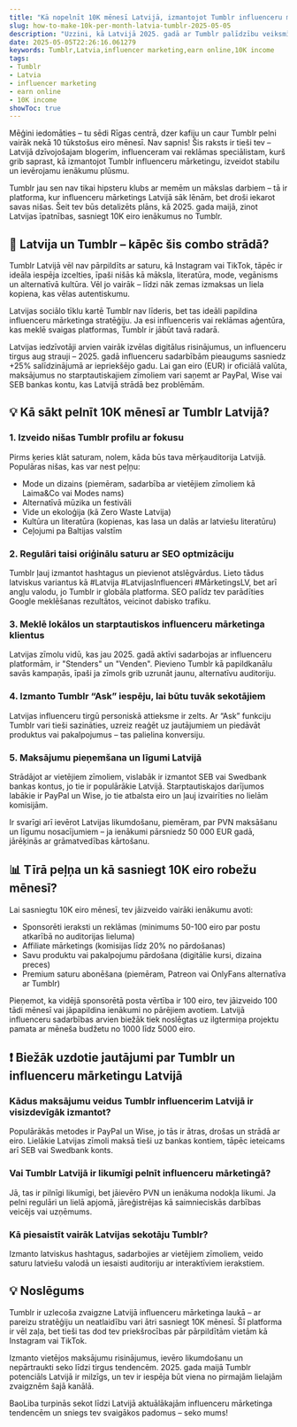```yaml
---
title: "Kā nopelnīt 10K mēnesī Latvijā, izmantojot Tumblr influenceru mārketingu"
slug: how-to-make-10k-per-month-latvia-tumblr-2025-05-05
description: "Uzzini, kā Latvijā 2025. gadā ar Tumblr palīdzību veiksmīgi pelnīt 10K eiro mēnesī influenceru mārketinga jomā. Praktiski padomi, vietējās maksājumu metodes un reāli piemēri no Latvijas tirgus."
date: 2025-05-05T22:26:16.061279
keywords: Tumblr,Latvia,influencer marketing,earn online,10K income
tags:
- Tumblr
- Latvia
- influencer marketing
- earn online
- 10K income
showToc: true
---
```


Mēģini iedomāties – tu sēdi Rīgas centrā, dzer kafiju un caur Tumblr pelni vairāk nekā 10 tūkstošus eiro mēnesī. Nav sapnis! Šis raksts ir tieši tev – Latvijā dzīvojošajam blogerim, influenceram vai reklāmas speciālistam, kurš grib saprast, kā izmantojot Tumblr influenceru mārketingu, izveidot stabilu un ievērojamu ienākumu plūsmu.

Tumblr jau sen nav tikai hipsteru klubs ar memēm un mākslas darbiem – tā ir platforma, kur influenceru mārketings Latvijā sāk lēnām, bet droši iekarot savas nišas. Šeit tev būs detalizēts plāns, kā 2025. gada maijā, zinot Latvijas īpatnības, sasniegt 10K eiro ienākumus no Tumblr.

  
## 📢 Latvija un Tumblr – kāpēc šis combo strādā?

Tumblr Latvijā vēl nav pārpildīts ar saturu, kā Instagram vai TikTok, tāpēc ir ideāla iespēja izcelties, īpaši nišās kā māksla, literatūra, mode, vegānisms un alternatīvā kultūra. Vēl jo vairāk – līdzi nāk zemas izmaksas un liela kopiena, kas vēlas autentiskumu.

Latvijas sociālo tīklu kartē Tumblr nav līderis, bet tas ideāli papildina influenceru mārketinga stratēģiju. Ja esi influenceris vai reklāmas aģentūra, kas meklē svaigas platformas, Tumblr ir jābūt tavā radarā.

Latvijas iedzīvotāji arvien vairāk izvēlas digitālus risinājumus, un influenceru tirgus aug strauji – 2025. gadā influenceru sadarbībām pieaugums sasniedz +25% salīdzinājumā ar iepriekšējo gadu. Lai gan eiro (EUR) ir oficiālā valūta, maksājumus no starptautiskajiem zīmoliem vari saņemt ar PayPal, Wise vai SEB bankas kontu, kas Latvijā strādā bez problēmām.

  
## 💡 Kā sākt pelnīt 10K mēnesī ar Tumblr Latvijā?

### 1. Izveido nišas Tumblr profilu ar fokusu

Pirms ķeries klāt saturam, nolem, kāda būs tava mērķauditorija Latvijā. Populāras nišas, kas var nest peļņu:

- Mode un dizains (piemēram, sadarbība ar vietējiem zīmoliem kā Laima&Co vai Modes nams)
- Alternatīvā mūzika un festivāli
- Vide un ekoloģija (kā Zero Waste Latvija)
- Kultūra un literatūra (kopienas, kas lasa un dalās ar latviešu literatūru)
- Ceļojumi pa Baltijas valstīm

### 2. Regulāri taisi oriģinālu saturu ar SEO optmizāciju

Tumblr ļauj izmantot hashtagus un pievienot atslēgvārdus. Lieto tādus latviskus variantus kā #Latvija #LatvijasInfluenceri #MārketingsLV, bet arī angļu valodu, jo Tumblr ir globāla platforma. SEO palīdz tev parādīties Google meklēšanas rezultātos, veicinot dabisko trafiku.

### 3. Meklē lokālos un starptautiskos influenceru mārketinga klientus

Latvijas zīmolu vidū, kas jau 2025. gadā aktīvi sadarbojas ar influenceru platformām, ir "Stenders" un "Venden". Pievieno Tumblr kā papildkanālu savās kampaņās, īpaši ja zīmols grib uzrunāt jaunu, alternatīvu auditoriju.

### 4. Izmanto Tumblr “Ask” iespēju, lai būtu tuvāk sekotājiem

Latvijas influenceru tirgū personiskā attieksme ir zelts. Ar “Ask” funkciju Tumblr vari tieši sazināties, uzreiz reaģēt uz jautājumiem un piedāvāt produktus vai pakalpojumus – tas palielina konversiju.

### 5. Maksājumu pieņemšana un līgumi Latvijā

Strādājot ar vietējiem zīmoliem, vislabāk ir izmantot SEB vai Swedbank bankas kontus, jo tie ir populārākie Latvijā. Starptautiskajos darījumos labākie ir PayPal un Wise, jo tie atbalsta eiro un ļauj izvairīties no lielām komisijām.

Ir svarīgi arī ievērot Latvijas likumdošanu, piemēram, par PVN maksāšanu un līgumu nosacījumiem – ja ienākumi pārsniedz 50 000 EUR gadā, jārēķinās ar grāmatvedības kārtošanu.

  
## 📊 Tīrā peļņa un kā sasniegt 10K eiro robežu mēnesī?

Lai sasniegtu 10K eiro mēnesī, tev jāizveido vairāki ienākumu avoti:

- Sponsorēti ieraksti un reklāmas (minimums 50-100 eiro par postu atkarībā no auditorijas lieluma)
- Affiliate mārketings (komisijas līdz 20% no pārdošanas)
- Savu produktu vai pakalpojumu pārdošana (digitālie kursi, dizaina preces)
- Premium saturu abonēšana (piemēram, Patreon vai OnlyFans alternatīva ar Tumblr)

Pieņemot, ka vidējā sponsorētā posta vērtība ir 100 eiro, tev jāizveido 100 tādi mēnesī vai jāpapildina ienākumi no pārējiem avotiem. Latvijā influenceru sadarbības arvien biežāk tiek noslēgtas uz ilgtermiņa projektu pamata ar mēneša budžetu no 1000 līdz 5000 eiro.

  
## ❗ Biežāk uzdotie jautājumi par Tumblr un influenceru mārketingu Latvijā

### Kādus maksājumu veidus Tumblr influencerim Latvijā ir visizdevīgāk izmantot?

Populārākās metodes ir PayPal un Wise, jo tās ir ātras, drošas un strādā ar eiro. Lielākie Latvijas zīmoli maksā tieši uz bankas kontiem, tāpēc ieteicams arī SEB vai Swedbank konts.

### Vai Tumblr Latvijā ir likumīgi pelnīt influenceru mārketingā?

Jā, tas ir pilnīgi likumīgi, bet jāievēro PVN un ienākuma nodokļa likumi. Ja pelni regulāri un lielā apjomā, jāreģistrējas kā saimnieciskās darbības veicējs vai uzņēmums.

### Kā piesaistīt vairāk Latvijas sekotāju Tumblr?

Izmanto latviskus hashtagus, sadarbojies ar vietējiem zīmoliem, veido saturu latviešu valodā un iesaisti auditoriju ar interaktīviem ierakstiem.

  
## 💡 Noslēgums

Tumblr ir uzlecoša zvaigzne Latvijā influenceru mārketinga laukā – ar pareizu stratēģiju un neatlaidību vari ātri sasniegt 10K mēnesī. Šī platforma ir vēl zaļa, bet tieši tas dod tev priekšrocības pār pārpildītām vietām kā Instagram vai TikTok.

Izmanto vietējos maksājumu risinājumus, ievēro likumdošanu un nepārtraukti seko līdzi tirgus tendencēm. 2025. gada maijā Tumblr potenciāls Latvijā ir milzīgs, un tev ir iespēja būt viena no pirmajām lielajām zvaigznēm šajā kanālā.

BaoLiba turpinās sekot līdzi Latvijā aktuālākajām influenceru mārketinga tendencēm un sniegs tev svaigākos padomus – seko mums!